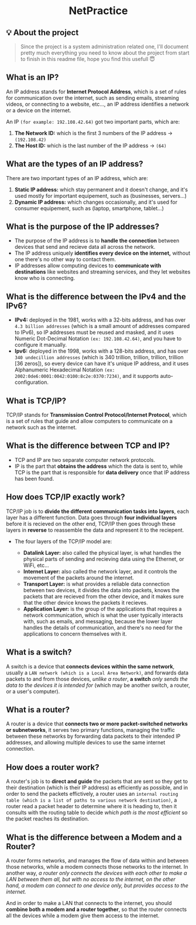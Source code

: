 <h1 align=center>
  <strong> NetPractice </strong>
</h1>

## 💡 About the project

> Since the project is a system administration related one, I'll document pretty much everything you need to know about the project from start to finish in this readme file, hope you find this usefull 😇

## What is an IP?

  An IP address stands for **Internet Protocol Address**, which is a set of rules for communication over the internet, such as sending emails, streaming videos, or connecting to a website, etc..., an IP address identifies a network or a device on the internet.

  An IP `(for example: 192.108.42.64)` got two important parts, which are:
  1. **The Network ID:** which is the first 3 numbers of the IP address -> `(192.108.42)`
  2. **The Host ID:** which is the last number of the IP address     -> `(64)`

## What are the types of an IP address?

  There are two important types of an IP address, which are:
  1. **Static IP address:** which stay permanent and it doesn't change, and it's used mostly for important equipement, such as (businesses, servers...)
  2. **Dynamic IP address:** which changes occasionally, and it's used for consumer equipement, such as (laptop, smartphone, tablet...)

## What is the purpose of the IP addresses?

  * The purpose of the IP address is to **handle the connection** between devices that send and recieve data all across the network.
  * The IP address uniquely **identifies every device on the internet,** without one there's no other way to contact them.
  * IP addresses allow computing devices to **communicate with destinations** like websites and streaming services, and they let websites know who is connecting.

## What is the difference between the IPv4 and the IPv6?

  * **IPv4:** deployed in the 1981, works with a 32-bits address, and has over `4.3 billion addresses` (which is a small amount of addresses compared to IPv6), so IP addresses must be reused and masked, and it uses Numeric Dot-Decimal Notation `(ex: 192.108.42.64)`, and you have to configure it manually.
  * **Ipv6:** deployed in the 1998, works with a 128-bits address, and has over `340 undecillion addresses` (which is 340 trillion, trillion, trillion, trillion [36 zeros]), so every device can have it's unique IP address, and it uses Alphanumeric Hexadecimal Notation `(ex: 2002:0de6:0001:0042:0100:8c2e:0370:7234)`, and it supports auto-configuration.

## What is TCP/IP?

  TCP/IP stands for **Transmission Control Protocol/Internet Protocol**, which is a set of rules that guide and allow computers to communicate on a network such as the internet.

## What is the difference between TCP and IP?

  * TCP and IP are two separate computer network protocols.
  * IP is the part that **obtains the address** which the data is sent to, while TCP is the part that is responsible for **data delivery** once that IP address has been found.

## How does TCP/IP exactly work?

  TCP/IP job is to **divide the different communication tasks into layers**, each layer has a different function. Data goes through **four individual layers** before it is recieved on the other end, TCP/IP then goes through these layers in **reverse** to reassemble the data and represent it to the reciepent.
  * The four layers of the TCP/IP model are:

    * **Datalink Layer:** also called the physical layer, is what handles the physical parts of sending and recieving data using the Ethernet, or WiFi, etc...
    * **Internet Layer:** also called the network layer, and it controls the movement of the packets around the internet.
    * **Transport Layer:** is what provides a reliable data connection between two devices, it divides the data into packets, knows the packets that are recieved from the other device, and it makes sure that the other device knows the packets it recieves.
    * **Application Layer:** is the group of the applications that requires a network communication, which is what the user typically interacts with, such as emails, and messaging, because the lower layer handles the details of communication, and there's no need for the applications to concern themselves with it.

## What is a switch?

  A switch is a device that **connects devices within the same network**, usually a `LAN network (which is a Local Area Network)`, and forwards data packets to and from those devices, *unlike a router*, **a switch** *only sends the data to the devices it is intended for* (which may be another switch, a router, or a user's computer).

## What is a router?

  A router is a device that **connects two or more packet-switched networks or subnetworks**, it serves two primary functions, managing the traffic between these networks by forwarding data packets to their intended IP addresses, and allowing multiple devices to use the same internet connection.

## How does a router work?

  A router's job is to **direct and guide** the packets that are sent so they get to their destination (which is their IP address) as efficiently as possible, and in order to send the packets effictively, a router uses an `internal routing table (which is a list of paths to various network destination)`, a router read a packet header to determine where it is heading to, then it consults with the routing table to decide *which path is the most efficient* so the packet reaches its destination.

## What is the difference between a Modem and a Router?

  A router forms networks, and manages the flow of data within and between those networks, while a modem connects those networks to the internet. In another way, *a router only connects the devices with each other to make a LAN between them all, but with no access to the internet, on the other hand, a modem can connect to one device only, but provides access to the internet.*

  And in order to make a LAN that connects to the internet, you should **combine both a modem and a router together**, so that the router connects all the devices while a modem give them access to the internet.

